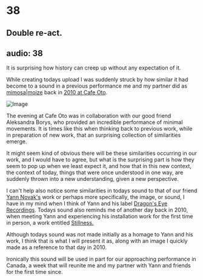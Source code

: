 # 38
## Double re-act.
audio: 38
---

It is surprising how history can creep up without any expectation of it. 

While creating todays upload I was suddenly struck by how similar it had become to a sound in a previous performance me and my partner did as <a href="http://www.mimosamoize.com/" title="mimosa|moize">mimosa|moize</a> back in <a href="http://www.cafeoto.co.uk/WORLDLISTENINGPREVIEW.shtm" title="2010 at Cafe Oto">2010 at Cafe Oto</a>.

![Image](/assets/img/Snd-38.jpg)

The evening at Cafe Oto was in collaboration with our good friend Aleksandra Borys, who provided an incredible performance of minimal movements. It is times like this when thinking back to previous work, while in preparation of new work, that an surprising collection of similarities emerge.

It might seem kind of obvious there will be these similarities occurring in our work, and I would have to agree, but what is the surprising part is how they seem to pop up when we least expect it, and how that in this new context, the context of today, things that were once understood in one way, are suddenly thrown into a new understanding, given a new perspective.

I can't help also notice some similarities in todays sound to that of our friend <a href="http://www.yannnovak.com/" title="Yann Novak's">Yann Novak's</a> work or perhaps more specifically, the image, or sound, I have in my mind when I think of Yann and his label <a href="http://www.dragonseyerecordings.com/" title="Dragon's Eye Recordings">Dragon's Eye Recordings</a>. Todays sound also reminds me of another day back in 2010, when meeting Yann and experiencing his installation work for the first time in person, a work entitled <a href="http://www.yannnovak.com/works/stillness/" title="Stillness">Stillness.</a>

Although todays sound was not made initially as a homage to Yann and his work, I think that is what I will present it as, along with an image I quickly made as a reference to that day in 2010. 

Ironically this sound will be used in part for our approaching performance in Canada, a week that will reunite me and my partner with Yann and friends for the first time since.